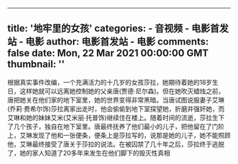 
---
title: '地牢里的女孩'
categories: 
    - 音视频
    - 电影首发站 - 电影
author: 电影首发站 - 电影
comments: false
date: Mon, 22 Mar 2021 00:00:00 GMT
thumbnail: ''
---

<div>   
根据真实事件改编，一个充满活力的十几岁的女孩莎拉，她期待着她的18岁生日，这样她就可以远离她控制她的父亲唐(贾德·尼尔森)。但在她吹灭蜡烛之前，唐把她关在他们家的地下室里，她的世界变得非常黑暗。当唐试图说服妻子艾琳(乔莉·费希尔饰)莎拉离家出走时，他会偷偷到地下室探望她，折磨并强奸她，而艾琳和她的妹妹艾米(艾米丽·托普饰)继续住在楼上。随着时间的流逝，莎拉生下了几个孩子，独自在地下室里。唐最终抚养了他们最小的儿子，把他留在了门阶上，艾琳发现了他和一张便条，便条上是莎拉写的，说那是她的儿子，她不能照顾他，艾琳最终接受了唐关于莎拉的说法。在被囚禁了几十年之后，莎拉终于逃脱了，她的家人知道了20多年来发生在他们脚下的毁灭性真相  
</div>
            
